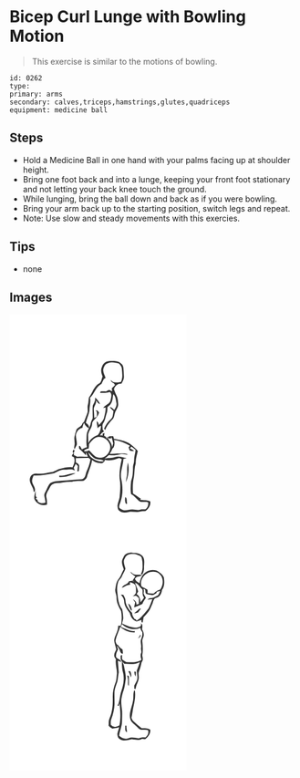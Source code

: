 # Bicep Curl Lunge with Bowling Motion
> This exercise is similar to the motions of bowling.

``` 
id: 0262 
type:  
primary: arms 
secondary: calves,triceps,hamstrings,glutes,quadriceps 
equipment: medicine ball 
``` 

## Steps

 - Hold a Medicine Ball in one hand with your palms facing up at shoulder height.
 - Bring one foot back and into a lunge, keeping your front foot stationary and not letting your back knee touch the ground.
 - While lunging, bring the ball down and back as if you were bowling.
 - Bring your arm back up to the starting position, switch legs and repeat.
 - Note: Use slow and steady movements with this exercies.

## Tips

 - none

## Images

<svg width="233pt" height="400" viewBox="0 0 233 300" xmlns="http://www.w3.org/2000/svg">
  <g fill="#FFF">
    <path d="M0 0h233v300H0V0m130.57 61.65c-4.29.44-7.99 3.57-9.02 7.77-1.94 4.01-.85 8.55.81 12.45-1.36 3.27-1.32 7.73-4.9 9.53-6.5 4.07-8.44 12.02-12.87 17.86-1.04 3.13-.45 6.65-1.5 9.84-1.35 3.78.78 7.92-.96 11.59-1.49 3.54-2.67 7.2-4.07 10.77-.82.84-1.82 1.57-2.35 2.65-1.21 3.57-5.24 4.54-7.5 7.3-1.11 3.11-1.97 6.31-2.73 9.53-.77 3.34.31 6.71.16 10.07-.25 2.23-1.29 4.47-.09 6.64.99-1.93 1.91-3.89 2.94-5.79.61-4.69-1.65-9.16-1.12-13.84 1.26-4.04 4.1-7.99 8.56-8.67.16-2.33 1.15-4.44 2.13-6.52.86 3.3 3.4 5.48 6.23 7.13 1.12-3.36-1.59-5.4-3.89-7.15 1.12-5.36 3.74-10.28 4.74-15.68-.19-5.8 2.02-11.44.75-17.15 5.86-5.45 7.62-14.42 15.09-18.26.96-2.19 2-4.35 3.12-6.47.56-.3 1.69-.89 2.26-1.19-.93-3.76-3.49-7.17-3.1-11.19.75-3.59 2.57-7.6 6.52-8.49 4.71-1.95 9.68-.39 14.39.6 1.63 1.89 3.35 3.97 3.57 6.56.41 5.88 1.59 12.08-1.15 17.61-3.4.79-6.92.99-10.32.09a55.86 55.86 0 0 0-3.33-2.64c.51 2.29 2.41 3.49 4.4 4.37.35.53 1.03 1.6 1.38 2.13-1.37 1.44-2.73 2.89-4.13 4.3.08.99.25 2.98.34 3.98-1-.46-2.99-1.37-3.99-1.83-1.37.69-2.74 1.36-4.12 2.03-2.34-.11-4.7-.1-7.04.01l-.64 1.89c4.31-.12 8.67.25 12.79-1.15 3.27 2.38 1.72 7.35.96 10.74-.85 5.33-7.24 5.98-9.66 10.25 1.04-.14 2.09-.29 3.14-.43.3 4.44-1.04 8.72-2.03 12.99-.76 4.19-4.27 6.86-6.86 9.93-.19-2.08-1.2-3.87-2.84-5.15.15 3.23.77 6.41 1.28 9.6.96-1.8 2.58-2.9 4.48-3.5-.38 4.32-1.37 8.94-4.33 12.26-5.29 1.89-9.97 5.52-12.55 10.59.22-3.84-.25-7.69-.09-11.52.78-4.16 3.75-7.49 4.93-11.51.47-1.92.05-4.17 1.48-5.73 2.94-3.72 7.01-6.76 7.91-11.73-.77-.83-1.53-1.65-2.3-2.47-.63.07-1.89.2-2.51.26.42.2 1.28.59 1.7.78.53 2.44.57 4.94-.04 7.37-.79.37-2.38 1.11-3.17 1.48-.15-3.51-.2-7.03-.53-10.52-.81-4.65 4.4-8.13 2.61-12.92 1.68 1.79 2.69 4.76 5.52 5a23.688 23.688 0 0 0-6.59-8.64c.98 3.97-1.35 7.22-2.93 10.61-.65 5.61.02 11.29-.18 16.93-.85 2-2.05 3.88-2.47 6.05-1.01 5.89-5.37 10.7-5.51 16.81-.02 5.02-.79 10.12.42 15.07-2.26.85-4.55 1.7-6.6 3-.82-1.6-1.56-3.27-2.66-4.71-2.09-.41-.82 2.49-1.08 3.67 3.37 2.55 6.03 5.88 9.21 8.65-.03-.99-.09-2.99-.11-3.99.82 2 1.58 4.03 2.43 6.03-4.64-.33-9.29-.52-13.93-.09-1.48-.74-2.95-1.48-4.44-2.19.06-.64.18-1.93.25-2.58-1.7.83-2.65 2.26-2.85 4.29.68.3 2.04.91 2.72 1.21 1.84 4.54.18 9.22-1.98 13.29-5.35-.83-10.61.62-15.81 1.71-4.27.81-7.66 4-12 4.56-4.95.84-9.87 2.27-14.93 2.01-2.89.09-5.99-.91-8.66.61-3.54 1.09-5.02 5.13-4.7 8.53.5 5.29 5.13 9.27 5.06 14.68 1.01.36 1.66-.46 1.66-1.46.85-4.23-2.74-7.32-3.53-11.2-.79-3.02.8-5.92 1.78-8.69 9.12.44 18.06-1.38 26.97-3.06 4.38-1.74 8.36-5.04 13.38-4.58 4.65.34 9.93-1.88 13.96 1.3-.44-1.26-.94-2.5-1.45-3.72.9-1.76 1.78-3.53 2.63-5.31.91.94 1.83 1.88 2.75 2.82-.26 2.38-.53 4.77-.73 7.16.5-.12 1.52-.36 2.03-.48.17-2.43.58-4.85.53-7.28-.8-1.89-2.49-3.33-4.4-4.03-.05-1.92-.09-3.85-.12-5.77 5.59.01 11.19-.08 16.78-.21l2.51 1.91c-.99 5.61-2.81 11.04-5.27 16.17-1.37 3.69-1.34 9.03-6.19 9.9-8.64-.04-17.16 1.81-25.82 1.87-5.32.61-11.12.33-15.79 3.38-2.62 2.68-3.65 6.41-5.29 9.69-1 2.22-2.79 4.34-2.38 6.95.48 2.92 1.31 5.79 1.55 8.76-3.35 1.7-6.9.97-9.93-1-.14-.6-.43-1.81-.57-2.41l-2.41-1.65 1.64-1.56c-.39-.43-1.17-1.3-1.56-1.74a161.5 161.5 0 0 0-.31-7.29c-.73 3.67-2.02 7.25-1.46 11.06 2.67 6.29 10.18 9.76 16.64 7.28-.01-3.03.01-6.08-.75-9.03-1.4-5.04 2.54-9.3 4.57-13.54 1.36-3.56 5.25-5.62 8.93-5.69 6.74-.08 13.29-2.26 20.06-1.62 4.94-1.61 10.11-.67 15.16-1.27 1.94-1.29 4.14-2.84 4.67-5.26 2.01-7.44 5.57-14.44 6.72-22.12 2.93 2.51 6.46 4.1 10.37 4.11 3.09.88 5.91-1.48 6.45-4.44 6.31 2.05 12.84-.05 18.78-2.29 1.11.49 2.22.98 3.34 1.46-1.81 8.31-3.53 16.86-2.79 25.39 1.55 8.16.72 16.51 0 24.7-.63 3.75-2.36 7.24-2.8 11.04.25 2.35.2 5.26 2.4 6.76 3.36 3.07 8.29 2.58 12.38 1.62 4.98-1.23 10.13 1.01 15.07-.48 2.28-.73 4.71-.45 7.05-.76 3.79-2.95 7.11-7.49 6.29-12.55-4.04-2.48-9.14-1.25-13.53-2.53l1.22-1.07c-3.7-1.99-6.66-5.05-10.41-6.96-.54-7.38-.37-14.87 1.26-22.11.85-5.92.47-12 2.38-17.74-.34-5.49 1.54-10.64 2.66-15.94-2.67-3.62-6.23-6.4-9.72-9.18-6.37-4.41-14.26-5.44-21.67-6.96l-.93-3.45c-2.38.28-5.69-.61-7.2 1.76.31 1.53 2.71 1.1 3.89 1.68.24-.58.72-1.72.96-2.29.91 2.67 1.66 5.4 2.3 8.15-.4 1.42-1.2 4.27-1.59 5.69.39-5.93-4.51-9.84-6.85-14.71l.43 3.66c-.98-1.73-1.64-4.03-3.94-4.32l.52-3.99c-.68.32-2.05.97-2.73 1.3.17.5.51 1.51.69 2.01l-3.95-.15c1.17-1.61 2.18-3.47 4.12-4.27 1.74-.62.35-2.33-.54-2.99.08-2.92-1.13-6.27.77-8.83 2.76-3.97 2.97-8.92 4.64-13.33 1.03-2.44.78-5.12.84-7.7 1.76-1.35 3.71-2.66 4.7-4.73 2.42-3.67 2.01-8.24 3.11-12.34 3.04 3.17 3.2 7.63 3.98 11.69.68 3.27-1.15 6.28-2.8 8.93-1.83-1.36-3.35-3.54-5.88-3.48 1.29 1.96 2.98 3.59 4.83 5.02-.81 3.71-.29 8.24-3.56 10.88-3.9 3.39-6.96 7.68-8.81 12.51.52.61 1.05 1.22 1.58 1.82 1.83-5.48 5.58-9.89 9.45-14.04 2.33-2.26 2.24-5.67 3.27-8.54 1.27-4.05 4.73-7.49 4.28-11.98-.34-3.67-.32-7.55-2.15-10.86-1.43-2.54-2.23-5.35-3.39-8.01.41-3.4 2.91-5.5 5.61-7.23 1.42-.14 2.84-.31 4.26-.49 1.48-2.62 3.18-5.31 3.25-8.42-.01-2.64-.34-5.28-.36-7.92-.3-3.49-.06-7.65-3.2-9.97-4.35-4.37-10.81-3.65-16.41-3.37M84.55 178.14c-1.35.77-2.19 3.77-.56 4.57 1.29-.76 2.04-3.79.56-4.57m-19.28 34.3c.06.45.19 1.34.25 1.79 7.41.41 14.85-1.79 21.35-5.2-7.39 0-14.14 4.01-21.6 3.41z"/>
    <path d="M115.58 161.72c6.99-1.47 14.57 3.46 16.52 10.26 2.25 8.67-6.04 18.56-15.16 16.65-5.79-.56-8.47-6.63-12.69-9.49-.47.25-1.4.77-1.87 1.03-1.33.06-2.67.13-4 .2 0-.38-.01-1.14-.02-1.52 1.23-.64 2.46-1.29 3.69-1.93.44.02 1.32.07 1.76.09.8-1.92.68-4.01.78-6.04 3.06-3.67 6.01-8.1 10.99-9.25z"/>
    <path d="M137.51 165.37c7.4 1.14 14.32 4.06 20.86 7.63-.6.68-1.18 1.38-1.73 2.1.46 1.36.91 2.72 1.37 4.08 1.85.62 3.83 1.42 5.71.4-1.74-1.09-3.51-2.12-5.25-3.19.56-.76 1.13-1.5 1.73-2.22 2.04 1.23 3.88 2.76 5.6 4.41-.53 4.87-2.08 9.61-1.94 14.53-.04 2.68-1.47 5.12-1.47 7.81 0 6.17-.14 12.49-2.42 18.3-.62 5.78-1.16 11.7-.09 17.47 4.18 2.17 6.97 6.08 10.51 9.04 3.59 2.25 8.07.49 11.97 1.71.74 3.65-.71 7.16-3.73 9.31-2.14.05-4.35-.4-6.42.38-3.65 1.19-7.43-.55-11.16-.23-4.32-.09-8.96 2.51-13.06.23-1.31-.81-3-1.48-3.73-2.9-.26-2.58.99-4.9 1.73-7.28 3.3-9.55 3.22-19.95 1.09-29.74-2.06-9.05 2.43-17.7 2.74-26.67 1.38-.46 2.76-.93 4.14-1.39-4.98-.51-10.02-3.01-15-1.25-4.43 1.73-9.27.91-13.84 1.96 1.94-1.52 3.85-3.1 5.76-4.67 4.85 1.07 9.82.37 14.57-.81 3.42-1.13 6.89.45 10.36.4-4.1-2.84-9.3-.69-13.9-1.62-3.31.5-6.66.63-10 .58 1.05-2.24 2.83-4.22 3.31-6.65.61-.72 1.25-1.42 1.9-2.1 1.12-3.14 1.44-6.4.39-9.62m18.29 29.8c-.98 3.87-1.24 7.87-1.04 11.84.3 4.76-1.5 9.29-1.59 14.02 3.37-8.12 4.67-17.24 2.63-25.86m-3.52 45.38c-.64 3.04-.64 6.23.86 9.03.42-.12 1.27-.35 1.7-.47-1.11-2.79.4-6.79-2.56-8.56zM103.67 181.95c3.03 2.75 5.41 6.31 9.11 8.26 3.66 1.49 8.22.43 11.4 3.15-6.01 1.53-12.02-1.26-16.68-4.88-2.02-1.65-3.12-4.08-3.83-6.53z"/>
  </g>
  <g fill="#333">
    <path d="M130.57 61.65c5.6-.28 12.06-1 16.41 3.37 3.14 2.32 2.9 6.48 3.2 9.97.02 2.64.35 5.28.36 7.92-.07 3.11-1.77 5.8-3.25 8.42-1.42.18-2.84.35-4.26.49-2.7 1.73-5.2 3.83-5.61 7.23 1.16 2.66 1.96 5.47 3.39 8.01 1.83 3.31 1.81 7.19 2.15 10.86.45 4.49-3.01 7.93-4.28 11.98-1.03 2.87-.94 6.28-3.27 8.54-3.87 4.15-7.62 8.56-9.45 14.04-.53-.6-1.06-1.21-1.58-1.82 1.85-4.83 4.91-9.12 8.81-12.51 3.27-2.64 2.75-7.17 3.56-10.88-1.85-1.43-3.54-3.06-4.83-5.02 2.53-.06 4.05 2.12 5.88 3.48 1.65-2.65 3.48-5.66 2.8-8.93-.78-4.06-.94-8.52-3.98-11.69-1.1 4.1-.69 8.67-3.11 12.34-.99 2.07-2.94 3.38-4.7 4.73-.06 2.58.19 5.26-.84 7.7-1.67 4.41-1.88 9.36-4.64 13.33-1.9 2.56-.69 5.91-.77 8.83.89.66 2.28 2.37.54 2.99-1.94.8-2.95 2.66-4.12 4.27l3.95.15c-.18-.5-.52-1.51-.69-2.01.68-.33 2.05-.98 2.73-1.3l-.52 3.99c2.3.29 2.96 2.59 3.94 4.32l-.43-3.66c2.34 4.87 7.24 8.78 6.85 14.71.39-1.42 1.19-4.27 1.59-5.69-.64-2.75-1.39-5.48-2.3-8.15-.24.57-.72 1.71-.96 2.29-1.18-.58-3.58-.15-3.89-1.68 1.51-2.37 4.82-1.48 7.2-1.76l.93 3.45c7.41 1.52 15.3 2.55 21.67 6.96 3.49 2.78 7.05 5.56 9.72 9.18-1.12 5.3-3 10.45-2.66 15.94-1.91 5.74-1.53 11.82-2.38 17.74-1.63 7.24-1.8 14.73-1.26 22.11 3.75 1.91 6.71 4.97 10.41 6.96l-1.22 1.07c4.39 1.28 9.49.05 13.53 2.53.82 5.06-2.5 9.6-6.29 12.55-2.34.31-4.77.03-7.05.76-4.94 1.49-10.09-.75-15.07.48-4.09.96-9.02 1.45-12.38-1.62-2.2-1.5-2.15-4.41-2.4-6.76.44-3.8 2.17-7.29 2.8-11.04.72-8.19 1.55-16.54 0-24.7-.74-8.53.98-17.08 2.79-25.39-1.12-.48-2.23-.97-3.34-1.46-5.94 2.24-12.47 4.34-18.78 2.29-.54 2.96-3.36 5.32-6.45 4.44-3.91-.01-7.44-1.6-10.37-4.11-1.15 7.68-4.71 14.68-6.72 22.12-.53 2.42-2.73 3.97-4.67 5.26-5.05.6-10.22-.34-15.16 1.27-6.77-.64-13.32 1.54-20.06 1.62-3.68.07-7.57 2.13-8.93 5.69-2.03 4.24-5.97 8.5-4.57 13.54.76 2.95.74 6 .75 9.03-6.46 2.48-13.97-.99-16.64-7.28-.56-3.81.73-7.39 1.46-11.06.16 2.43.26 4.86.31 7.29.39.44 1.17 1.31 1.56 1.74l-1.64 1.56 2.41 1.65c.14.6.43 1.81.57 2.41 3.03 1.97 6.58 2.7 9.93 1-.24-2.97-1.07-5.84-1.55-8.76-.41-2.61 1.38-4.73 2.38-6.95 1.64-3.28 2.67-7.01 5.29-9.69 4.67-3.05 10.47-2.77 15.79-3.38 8.66-.06 17.18-1.91 25.82-1.87 4.85-.87 4.82-6.21 6.19-9.9 2.46-5.13 4.28-10.56 5.27-16.17l-2.51-1.91c-5.59.13-11.19.22-16.78.21.03 1.92.07 3.85.12 5.77 1.91.7 3.6 2.14 4.4 4.03.05 2.43-.36 4.85-.53 7.28-.51.12-1.53.36-2.03.48.2-2.39.47-4.78.73-7.16-.92-.94-1.84-1.88-2.75-2.82-.85 1.78-1.73 3.55-2.63 5.31.51 1.22 1.01 2.46 1.45 3.72-4.03-3.18-9.31-.96-13.96-1.3-5.02-.46-9 2.84-13.38 4.58-8.91 1.68-17.85 3.5-26.97 3.06-.98 2.77-2.57 5.67-1.78 8.69.79 3.88 4.38 6.97 3.53 11.2 0 1-.65 1.82-1.66 1.46.07-5.41-4.56-9.39-5.06-14.68-.32-3.4 1.16-7.44 4.7-8.53 2.67-1.52 5.77-.52 8.66-.61 5.06.26 9.98-1.17 14.93-2.01 4.34-.56 7.73-3.75 12-4.56 5.2-1.09 10.46-2.54 15.81-1.71 2.16-4.07 3.82-8.75 1.98-13.29-.68-.3-2.04-.91-2.72-1.21.2-2.03 1.15-3.46 2.85-4.29-.07.65-.19 1.94-.25 2.58 1.49.71 2.96 1.45 4.44 2.19 4.64-.43 9.29-.24 13.93.09-.85-2-1.61-4.03-2.43-6.03.02 1 .08 3 .11 3.99-3.18-2.77-5.84-6.1-9.21-8.65.26-1.18-1.01-4.08 1.08-3.67 1.1 1.44 1.84 3.11 2.66 4.71 2.05-1.3 4.34-2.15 6.6-3-1.21-4.95-.44-10.05-.42-15.07.14-6.11 4.5-10.92 5.51-16.81.42-2.17 1.62-4.05 2.47-6.05.2-5.64-.47-11.32.18-16.93 1.58-3.39 3.91-6.64 2.93-10.61 2.83 2.33 5.1 5.29 6.59 8.64-2.83-.24-3.84-3.21-5.52-5 1.79 4.79-3.42 8.27-2.61 12.92.33 3.49.38 7.01.53 10.52.79-.37 2.38-1.11 3.17-1.48.61-2.43.57-4.93.04-7.37-.42-.19-1.28-.58-1.7-.78.62-.06 1.88-.19 2.51-.26.77.82 1.53 1.64 2.3 2.47-.9 4.97-4.97 8.01-7.91 11.73-1.43 1.56-1.01 3.81-1.48 5.73-1.18 4.02-4.15 7.35-4.93 11.51-.16 3.83.31 7.68.09 11.52 2.58-5.07 7.26-8.7 12.55-10.59 2.96-3.32 3.95-7.94 4.33-12.26-1.9.6-3.52 1.7-4.48 3.5-.51-3.19-1.13-6.37-1.28-9.6 1.64 1.28 2.65 3.07 2.84 5.15 2.59-3.07 6.1-5.74 6.86-9.93.99-4.27 2.33-8.55 2.03-12.99-1.05.14-2.1.29-3.14.43 2.42-4.27 8.81-4.92 9.66-10.25.76-3.39 2.31-8.36-.96-10.74-4.12 1.4-8.48 1.03-12.79 1.15l.64-1.89c2.34-.11 4.7-.12 7.04-.01 1.38-.67 2.75-1.34 4.12-2.03 1 .46 2.99 1.37 3.99 1.83-.09-1-.26-2.99-.34-3.98 1.4-1.41 2.76-2.86 4.13-4.3-.35-.53-1.03-1.6-1.38-2.13-1.99-.88-3.89-2.08-4.4-4.37 1.14.83 2.25 1.72 3.33 2.64 3.4.9 6.92.7 10.32-.09 2.74-5.53 1.56-11.73 1.15-17.61-.22-2.59-1.94-4.67-3.57-6.56-4.71-.99-9.68-2.55-14.39-.6-3.95.89-5.77 4.9-6.52 8.49-.39 4.02 2.17 7.43 3.1 11.19-.57.3-1.7.89-2.26 1.19a98.578 98.578 0 0 0-3.12 6.47c-7.47 3.84-9.23 12.81-15.09 18.26 1.27 5.71-.94 11.35-.75 17.15-1 5.4-3.62 10.32-4.74 15.68 2.3 1.75 5.01 3.79 3.89 7.15-2.83-1.65-5.37-3.83-6.23-7.13-.98 2.08-1.97 4.19-2.13 6.52-4.46.68-7.3 4.63-8.56 8.67-.53 4.68 1.73 9.15 1.12 13.84-1.03 1.9-1.95 3.86-2.94 5.79-1.2-2.17-.16-4.41.09-6.64.15-3.36-.93-6.73-.16-10.07.76-3.22 1.62-6.42 2.73-9.53 2.26-2.76 6.29-3.73 7.5-7.3.53-1.08 1.53-1.81 2.35-2.65 1.4-3.57 2.58-7.23 4.07-10.77 1.74-3.67-.39-7.81.96-11.59 1.05-3.19.46-6.71 1.5-9.84 4.43-5.84 6.37-13.79 12.87-17.86 3.58-1.8 3.54-6.26 4.9-9.53-1.66-3.9-2.75-8.44-.81-12.45 1.03-4.2 4.73-7.33 9.02-7.77m-14.99 100.07c-4.98 1.15-7.93 5.58-10.99 9.25-.1 2.03.02 4.12-.78 6.04-.44-.02-1.32-.07-1.76-.09-1.23.64-2.46 1.29-3.69 1.93.01.38.02 1.14.02 1.52 1.33-.07 2.67-.14 4-.2.47-.26 1.4-.78 1.87-1.03 4.22 2.86 6.9 8.93 12.69 9.49 9.12 1.91 17.41-7.98 15.16-16.65-1.95-6.8-9.53-11.73-16.52-10.26m21.93 3.65c1.05 3.22.73 6.48-.39 9.62-.65.68-1.29 1.38-1.9 2.1-.48 2.43-2.26 4.41-3.31 6.65 3.34.05 6.69-.08 10-.58 4.6.93 9.8-1.22 13.9 1.62-3.47.05-6.94-1.53-10.36-.4-4.75 1.18-9.72 1.88-14.57.81-1.91 1.57-3.82 3.15-5.76 4.67 4.57-1.05 9.41-.23 13.84-1.96 4.98-1.76 10.02.74 15 1.25-1.38.46-2.76.93-4.14 1.39-.31 8.97-4.8 17.62-2.74 26.67 2.13 9.79 2.21 20.19-1.09 29.74-.74 2.38-1.99 4.7-1.73 7.28.73 1.42 2.42 2.09 3.73 2.9 4.1 2.28 8.74-.32 13.06-.23 3.73-.32 7.51 1.42 11.16.23 2.07-.78 4.28-.33 6.42-.38 3.02-2.15 4.47-5.66 3.73-9.31-3.9-1.22-8.38.54-11.97-1.71-3.54-2.96-6.33-6.87-10.51-9.04-1.07-5.77-.53-11.69.09-17.47 2.28-5.81 2.42-12.13 2.42-18.3 0-2.69 1.43-5.13 1.47-7.81-.14-4.92 1.41-9.66 1.94-14.53-1.72-1.65-3.56-3.18-5.6-4.41-.6.72-1.17 1.46-1.73 2.22 1.74 1.07 3.51 2.1 5.25 3.19-1.88 1.02-3.86.22-5.71-.4-.46-1.36-.91-2.72-1.37-4.08.55-.72 1.13-1.42 1.73-2.1-6.54-3.57-13.46-6.49-20.86-7.63m-33.84 16.58c.71 2.45 1.81 4.88 3.83 6.53 4.66 3.62 10.67 6.41 16.68 4.88-3.18-2.72-7.74-1.66-11.4-3.15-3.7-1.95-6.08-5.51-9.11-8.26z"/>
    <path d="M84.55 178.14c1.48.78.73 3.81-.56 4.57-1.63-.8-.79-3.8.56-4.57zM155.8 195.17c2.04 8.62.74 17.74-2.63 25.86.09-4.73 1.89-9.26 1.59-14.02-.2-3.97.06-7.97 1.04-11.84zM65.27 212.44c7.46.6 14.21-3.41 21.6-3.41-6.5 3.41-13.94 5.61-21.35 5.2-.06-.45-.19-1.34-.25-1.79zM152.28 240.55c2.96 1.77 1.45 5.77 2.56 8.56-.43.12-1.28.35-1.7.47-1.5-2.8-1.5-5.99-.86-9.03z"/>
  </g>
</svg>

<svg width="233pt" height="400" viewBox="0 0 233 300" xmlns="http://www.w3.org/2000/svg">
  <g fill="#FFF">
    <path d="M0 0h233v300H0V0m152.82 15.69c-2.35 1.58-3.12 4.44-4.28 6.87-1.82 4.45.48 9.06 1.75 13.33-2.69 3.95-3.48 8.94-6.82 12.46-3.03 3.64-3.55 8.38-4.21 12.87-1.16 4.07 1.8 7.78 1.49 11.85-.16 6.41 3.1 12.09 6.02 17.55 1.19 6.39 1.01 12.83-.29 19.18-1.21.02-2.41.03-3.61.04.52 6.9-4.37 12.58-5.25 19.2.45 4.07 1.85 7.97 2.82 11.95-1.11 2.61-2.93 5.12-2.83 8.07-.03 1.95 1.38 3.41 2.33 4.97-1.08 6.17 1.44 12.35 1.33 18.58-.67 3.96-.23 8.15-1.82 11.93-2.6 6.48-3.96 13.49-3.65 20.47.2 9.22-.52 18.79-4.5 27.24-1.23 2.87-.59 6.06-1.03 9.08 1.37 1.61 3.06 2.88 4.94 3.85 3.02-.44 6.07-.75 8.95-1.82-.55 2.91-1.71 5.67-2.32 8.57.09 2.59.65 5.57 3.11 6.98 4.7 3.55 10.83 1.31 16.01.29 4.41.57 9.12 2.02 13.25-.47 1.52.11 3.17.88 4.65.22 3.63-2.91 6.87-7.23 6.32-12.15-3.17-2.41-7.58-1.92-11.35-2.05-3.59-2.91-7.15-5.88-10.54-9.02-1.47-1.22-2.17-3.01-2.84-4.73 1.13-4.97 1.53-10.08 2.7-15.05 1.55-6.77 2.79-13.89 1.74-20.77-.22-.04-.66-.13-.87-.17-1.91 4.54-.43 9.54-1.71 14.2-1.27 7.83-5.73 15.58-3.37 23.66 1.06 4.23 5.12 6.31 7.9 9.29 1.86 1.76 3.49 4.17 6.24 4.53 3.04.37 6.18-.42 9.17.58 1.26 3.76-.51 7.27-3.51 9.57-3.02-.31-5.97-.09-8.78 1.13-4.45-.21-9.02-2.04-13.37-.16-4.4 1.8-9.1-.17-12.39-3.21.71-6.32 3.73-12.16 3.81-18.56.12-4.66.31-9.33.13-13.98-.61-5.37-1.6-10.78-.92-16.19.7-3.71 1.49-7.41 2.82-10.95 1.75-4.78 2-9.89 2.93-14.84.36-5.79-1.36-11.44-2.36-17.09-.32-2.29-1.57-4.29-2.68-6.26-.22 4.76-.02 9.55 1.15 14.18 2.38 8.34.67 17.19-2.1 25.21-2.12 6.22-1.65 13.07-4.88 18.95l1.62.34c.24-.88.73-2.62.98-3.49 1.14 9.56 1.76 19.4-.08 28.91-3.21 2.62-8.72 3.21-11.22-.76-.36.57-1.08 1.7-1.44 2.26.31-.59.93-1.77 1.23-2.36-.01-2.45-.28-4.99.74-7.29 2.55-6.23 3.78-12.92 4.25-19.62.05-5.72-.29-11.45-.05-17.17.56-4.52 2.65-8.64 3.85-12.98.76-3.9.9-7.9 1.74-11.79-.32-5.01-.84-10.02-1.21-15.04 1.58.52 3.17.98 4.78 1.39-1.28-3.42-5.64-3.63-7.19-6.74-.37-3.39 1.24-6.64 2.63-9.65-.56-1.84-1.12-3.67-1.68-5.5 1.49 2.24 3.36 4.32 4.05 6.98.64 1.73 1.67 4.75 4.08 4-.02-1.88-.27-3.75-.56-5.61-2.49-1.22-4.42-3.2-5.84-5.56-2.17-.76-2.75-3.18-3.43-5.1.96-6.59 4.4-12.44 6.1-18.83 5.48 4.33 12.1 7.88 19.32 7.25l-.04-1.83c-6.6.53-12.22-3.39-18.23-5.34l2.45-.75c-.69.15-2.06.45-2.74.59.45-.89 1.34-2.68 1.79-3.58 6.23 5.99 15.98 8.55 24.04 4.9.22 2.15 1.44 3.88 2.67 5.57.32 2.98-.25 6.09-1.44 8.86-1.79 3.86.55 8.01-.27 11.99-.47 2.28 1.08 4.57.05 6.79-1.29 2.85-.39 5.89.51 8.7-5.92 3.76-13.26 3.57-19.98 3.04-1.85-1.09-3.72-2.2-5.41-3.54-.15-1.9-.11-3.8-.14-5.69-2.63-.13-1.72 2.63-1.82 4.36-.1 3.18 3.1 4.88 4.85 7.11 6.87.4 14.14 1.4 20.39-2.29-1.3 3.89-2.63 7.79-4.11 11.62.07.47.2 1.4.27 1.86.21 3.74 1.46 7.74-.34 11.29-.9 2.35-2.66 4.31-3.34 6.73.32 1.19-.29 4.11 1.28 4.26.19-.17.56-.52.75-.7.55-5.43 4.54-10.05 4.09-15.64 0-2.25-.79-4.59.19-6.73 1.62-4.01 2.63-8.22 3.53-12.44 2.32-2.53 1.57-5.86.88-8.86 1.12-6.29.67-12.75.05-19.08-.18-3.16 2.53-5.79 1.86-8.97.01-2.33-1.22-4.32-2.16-6.36.07-2.24.97-4.55-.2-6.67-.46-.41-1.38-1.22-1.85-1.63l.6.89c1.15 4.1-3.3 4.63-6.09 5.41-6.62.02-12.73-2.91-18.7-5.44.23-2.43 1.21-4.7 1.47-7.1-.19-3.98-.49-8-1.47-11.87-4.73-5.84-5.49-13.64-6.13-20.86-.85-4.74-.66-9.62.7-14.24.56-3.34 3.86-5.12 5.06-8.14 1.48-3.37 3.61-6.48 4.72-9.99-.84-4.55-3.87-9.64-.69-13.99 1.57-4.63 6.88-5.8 11.22-5.6 2.97-.17 5.61 1.46 8.27 2.52 3.1 1.24 2.9 5.12 3.52 7.87.21 5.13.78 10.54-1.58 15.3l-.98-.35c.72.72 1.45 1.42 2.21 2.11 1.62-3.05 2.85-6.41 2.45-9.91.14-5.49 1.78-12.62-3.72-16.15-3.74-3.23-8.79-2.31-13.27-3.3-2.39.63-5.13.61-7.12 2.25m27.68 22.96c-5.68 2.93-8.34 9.34-9.5 15.29-2.53-1.43-5.12-2.93-6.08-5.87.81-.85 1.63-1.7 2.45-2.55 2.49-.41 5.28-.55 6.95-2.79-3.08-.25-6.19.37-9.24-.25-2.65-.21-4.23-2.6-6.35-3.9 1.41 2.93 4.34 4.5 6.77 6.45-1.28 1.68-2.43 3.45-3.52 5.26.55.53 1.64 1.59 2.19 2.12-.64-.45-1.92-1.36-2.56-1.81-1.55.17-3.08.47-4.58.85-1.48 4.6-7.69 4.02-9.23 8.54 3.68-1.37 6.83-4.14 10.93-4.18-.14-.77-.44-2.33-.59-3.1 2.56.59 5.47 1.18 7.18 3.38 1.27 2.97 1.02 6.32 1.02 9.48-.03 2.68-2.57 3.98-4.26 5.63 1.6-.22 3.27-1.01 4.88-.5 1.27.88 2.39 1.99 3.37 3.19.1 2.43-.35 4.84-.23 7.27-.8.21-2.4.64-3.2.85.55-3.39-2.06-5.44-4.53-7.06.9 1.4 1.88 2.75 2.89 4.08-.4 2.23-.88 4.44-1.42 6.64 3.74-1.26 7.42-2.69 10.93-4.5 1.17-2.88 2.94-5.48 4.73-8.01a39.146 39.146 0 0 1-3.17-5.92c.52-1.9.54-3.8.06-5.7 4.08-.1.91 5.68 4.17 6.72 2.14.68 4.41.87 6.63 1.22 2.26.43 4-1.51 5.89-2.41.2-.51.6-1.54.8-2.06 1.07-.23 3.23-.7 4.31-.94-1.22 2.22-1.66 5.42-4.26 6.51-2.54 1.28-4.98 3.2-8 2.89-1.78-.16-3.33.74-4.41 2.1 2.14-.18 4.27-.4 6.42-.5-1.74 3.94-2.87 8.16-4.97 11.94-3.83 4.89-7.9 9.58-12.35 13.93-1.22.74-2.39 1.56-3.54 2.39-.16-.42-.49-1.26-.65-1.68-.5-.2-1.5-.58-1.99-.78-1.58-2.37-3.35-4.77-3.22-7.78-4.11-4.49-8.32-9.65-8.65-16.01.18-2.93-1.73-5.27-2.84-7.82-.84-.13-2.54-.4-3.39-.53 2.28 2.61 4.41 5.56 4.48 9.17.15 6 4.01 10.91 7.44 15.5.96 4.57 3.81 9.17 8.39 10.76 2.39.11 4.53-1.44 6.81-2 .17.96-.35 4.16 1.65 3.36.51-2.2.91-4.43 1.18-6.68 2.33-2.26 4.33-4.82 6.44-7.28 2.41-3.13 3.59-6.95 5.25-10.49 1.31-2.86 1.37-7.15 5.14-7.86 4.85-1.12 6.98-6.01 7.51-10.5 3.62-4.73 3.28-11.01 2.37-16.57-1.71-4.13-5.66-6.63-9.29-8.9-4.35-1.08-9.3-1.1-13.21 1.41m-24.32 42.02c.8 3.03 2 5.96 3.45 8.73.33.09.97.27 1.29.35-.12-3.27-1.71-7.31-4.74-9.08m7.64 12.94c1.79-.22 3.54-.66 5.25-1.22 1.27-1.72 2.64-3.37 3.84-5.14-.49.05-1.47.14-1.96.19-2.28 2.17-4.63 4.25-7.13 6.17m8.57 27.84c-1.18 1.71-2.3 3.47-3.29 5.29 1.47-1.46 4.11-2.81 3.29-5.29m-16.24 48.41c1.8 2.31 2.81 5.01 3.31 7.88 1.47-2.6.4-5.48-.59-8.02-.91.02-1.82.07-2.72.14m8.12 1.11c-.1 2.08.49 4.19 1.63 5.93.18-1.68.29-3.37.33-5.05.45-1.37-1.78-2.83-1.96-.88m-9.49 4.4c.36 2.19 1.13 4.33 1.09 6.57.14 2.43-.68 5.14 1.05 7.22.23-4.34.06-8.69.08-13.04l-2.22-.75m-2.59 65.93c.29 2.82-1.13 7.31 2.4 8.52-.24-2.84-.92-5.64-.92-8.5-.37 0-1.11-.01-1.48-.02z"/>
    <path d="M173.56 57.9c-3.11-10.21 7.3-20.98 17.55-18.81 3.7-.09 6.37 2.84 8.55 5.46 3.05 5.43 2.3 12.77-1.48 17.61-3.3 1-6.37 2.62-8.56 5.36-2.65.05-5.31-.01-7.93-.51-.06-1.51.17-3.08-.24-4.55-2.38-1.96-5.61-2.46-7.89-4.56zM165.12 53.46c4.62 1.14 6.12 6.04 9.73 8.58.68 3.66-.71 7.67 2.16 10.66-1.43 2.28-3.04 4.44-4.89 6.4.13-4.18-1.22-8.48-4.88-10.87.67-1.13 1.34-2.25 2-3.38-.89-3.97-2.85-7.56-4.12-11.39z"/>
  </g>
  <g fill="#333">
    <path d="M152.82 15.69c1.99-1.64 4.73-1.62 7.12-2.25 4.48.99 9.53.07 13.27 3.3 5.5 3.53 3.86 10.66 3.72 16.15.4 3.5-.83 6.86-2.45 9.91-.76-.69-1.49-1.39-2.21-2.11l.98.35c2.36-4.76 1.79-10.17 1.58-15.3-.62-2.75-.42-6.63-3.52-7.87-2.66-1.06-5.3-2.69-8.27-2.52-4.34-.2-9.65.97-11.22 5.6-3.18 4.35-.15 9.44.69 13.99-1.11 3.51-3.24 6.62-4.72 9.99-1.2 3.02-4.5 4.8-5.06 8.14-1.36 4.62-1.55 9.5-.7 14.24.64 7.22 1.4 15.02 6.13 20.86.98 3.87 1.28 7.89 1.47 11.87-.26 2.4-1.24 4.67-1.47 7.1 5.97 2.53 12.08 5.46 18.7 5.44 2.79-.78 7.24-1.31 6.09-5.41l-.6-.89c.47.41 1.39 1.22 1.85 1.63 1.17 2.12.27 4.43.2 6.67.94 2.04 2.17 4.03 2.16 6.36.67 3.18-2.04 5.81-1.86 8.97.62 6.33 1.07 12.79-.05 19.08.69 3 1.44 6.33-.88 8.86-.9 4.22-1.91 8.43-3.53 12.44-.98 2.14-.19 4.48-.19 6.73.45 5.59-3.54 10.21-4.09 15.64-.19.18-.56.53-.75.7-1.57-.15-.96-3.07-1.28-4.26.68-2.42 2.44-4.38 3.34-6.73 1.8-3.55.55-7.55.34-11.29-.07-.46-.2-1.39-.27-1.86 1.48-3.83 2.81-7.73 4.11-11.62-6.25 3.69-13.52 2.69-20.39 2.29-1.75-2.23-4.95-3.93-4.85-7.11.1-1.73-.81-4.49 1.82-4.36.03 1.89-.01 3.79.14 5.69 1.69 1.34 3.56 2.45 5.41 3.54 6.72.53 14.06.72 19.98-3.04-.9-2.81-1.8-5.85-.51-8.7 1.03-2.22-.52-4.51-.05-6.79.82-3.98-1.52-8.13.27-11.99 1.19-2.77 1.76-5.88 1.44-8.86-1.23-1.69-2.45-3.42-2.67-5.57-8.06 3.65-17.81 1.09-24.04-4.9-.45.9-1.34 2.69-1.79 3.58.68-.14 2.05-.44 2.74-.59l-2.45.75c6.01 1.95 11.63 5.87 18.23 5.34l.04 1.83c-7.22.63-13.84-2.92-19.32-7.25-1.7 6.39-5.14 12.24-6.1 18.83.68 1.92 1.26 4.34 3.43 5.1 1.42 2.36 3.35 4.34 5.84 5.56.29 1.86.54 3.73.56 5.61-2.41.75-3.44-2.27-4.08-4-.69-2.66-2.56-4.74-4.05-6.98.56 1.83 1.12 3.66 1.68 5.5-1.39 3.01-3 6.26-2.63 9.65 1.55 3.11 5.91 3.32 7.19 6.74-1.61-.41-3.2-.87-4.78-1.39.37 5.02.89 10.03 1.21 15.04-.84 3.89-.98 7.89-1.74 11.79-1.2 4.34-3.29 8.46-3.85 12.98-.24 5.72.1 11.45.05 17.17-.47 6.7-1.7 13.39-4.25 19.62-1.02 2.3-.75 4.84-.74 7.29-.3.59-.92 1.77-1.23 2.36.36-.56 1.08-1.69 1.44-2.26 2.5 3.97 8.01 3.38 11.22.76 1.84-9.51 1.22-19.35.08-28.91-.25.87-.74 2.61-.98 3.49l-1.62-.34c3.23-5.88 2.76-12.73 4.88-18.95 2.77-8.02 4.48-16.87 2.1-25.21-1.17-4.63-1.37-9.42-1.15-14.18 1.11 1.97 2.36 3.97 2.68 6.26 1 5.65 2.72 11.3 2.36 17.09-.93 4.95-1.18 10.06-2.93 14.84-1.33 3.54-2.12 7.24-2.82 10.95-.68 5.41.31 10.82.92 16.19.18 4.65-.01 9.32-.13 13.98-.08 6.4-3.1 12.24-3.81 18.56 3.29 3.04 7.99 5.01 12.39 3.21 4.35-1.88 8.92-.05 13.37.16 2.81-1.22 5.76-1.44 8.78-1.13 3-2.3 4.77-5.81 3.51-9.57-2.99-1-6.13-.21-9.17-.58-2.75-.36-4.38-2.77-6.24-4.53-2.78-2.98-6.84-5.06-7.9-9.29-2.36-8.08 2.1-15.83 3.37-23.66 1.28-4.66-.2-9.66 1.71-14.2.21.04.65.13.87.17 1.05 6.88-.19 14-1.74 20.77-1.17 4.97-1.57 10.08-2.7 15.05.67 1.72 1.37 3.51 2.84 4.73 3.39 3.14 6.95 6.11 10.54 9.02 3.77.13 8.18-.36 11.35 2.05.55 4.92-2.69 9.24-6.32 12.15-1.48.66-3.13-.11-4.65-.22-4.13 2.49-8.84 1.04-13.25.47-5.18 1.02-11.31 3.26-16.01-.29-2.46-1.41-3.02-4.39-3.11-6.98.61-2.9 1.77-5.66 2.32-8.57-2.88 1.07-5.93 1.38-8.95 1.82-1.88-.97-3.57-2.24-4.94-3.85.44-3.02-.2-6.21 1.03-9.08 3.98-8.45 4.7-18.02 4.5-27.24-.31-6.98 1.05-13.99 3.65-20.47 1.59-3.78 1.15-7.97 1.82-11.93.11-6.23-2.41-12.41-1.33-18.58-.95-1.56-2.36-3.02-2.33-4.97-.1-2.95 1.72-5.46 2.83-8.07-.97-3.98-2.37-7.88-2.82-11.95.88-6.62 5.77-12.3 5.25-19.2 1.2-.01 2.4-.02 3.61-.04 1.3-6.35 1.48-12.79.29-19.18-2.92-5.46-6.18-11.14-6.02-17.55.31-4.07-2.65-7.78-1.49-11.85.66-4.49 1.18-9.23 4.21-12.87 3.34-3.52 4.13-8.51 6.82-12.46-1.27-4.27-3.57-8.88-1.75-13.33 1.16-2.43 1.93-5.29 4.28-6.87z"/>
    <path d="M180.5 38.65c3.91-2.51 8.86-2.49 13.21-1.41 3.63 2.27 7.58 4.77 9.29 8.9.91 5.56 1.25 11.84-2.37 16.57-.53 4.49-2.66 9.38-7.51 10.5-3.77.71-3.83 5-5.14 7.86-1.66 3.54-2.84 7.36-5.25 10.49-2.11 2.46-4.11 5.02-6.44 7.28-.27 2.25-.67 4.48-1.18 6.68-2 .8-1.48-2.4-1.65-3.36-2.28.56-4.42 2.11-6.81 2-4.58-1.59-7.43-6.19-8.39-10.76-3.43-4.59-7.29-9.5-7.44-15.5-.07-3.61-2.2-6.56-4.48-9.17.85.13 2.55.4 3.39.53 1.11 2.55 3.02 4.89 2.84 7.82.33 6.36 4.54 11.52 8.65 16.01-.13 3.01 1.64 5.41 3.22 7.78.49.2 1.49.58 1.99.78.16.42.49 1.26.65 1.68 1.15-.83 2.32-1.65 3.54-2.39 4.45-4.35 8.52-9.04 12.35-13.93 2.1-3.78 3.23-8 4.97-11.94-2.15.1-4.28.32-6.42.5 1.08-1.36 2.63-2.26 4.41-2.1 3.02.31 5.46-1.61 8-2.89 2.6-1.09 3.04-4.29 4.26-6.51-1.08.24-3.24.71-4.31.94-.2.52-.6 1.55-.8 2.06-1.89.9-3.63 2.84-5.89 2.41-2.22-.35-4.49-.54-6.63-1.22-3.26-1.04-.09-6.82-4.17-6.72.48 1.9.46 3.8-.06 5.7.89 2.06 1.94 4.04 3.17 5.92-1.79 2.53-3.56 5.13-4.73 8.01-3.51 1.81-7.19 3.24-10.93 4.5.54-2.2 1.02-4.41 1.42-6.64-1.01-1.33-1.99-2.68-2.89-4.08 2.47 1.62 5.08 3.67 4.53 7.06.8-.21 2.4-.64 3.2-.85-.12-2.43.33-4.84.23-7.27-.98-1.2-2.1-2.31-3.37-3.19-1.61-.51-3.28.28-4.88.5 1.69-1.65 4.23-2.95 4.26-5.63 0-3.16.25-6.51-1.02-9.48-1.71-2.2-4.62-2.79-7.18-3.38.15.77.45 2.33.59 3.1-4.1.04-7.25 2.81-10.93 4.18 1.54-4.52 7.75-3.94 9.23-8.54 1.5-.38 3.03-.68 4.58-.85.64.45 1.92 1.36 2.56 1.81-.55-.53-1.64-1.59-2.19-2.12 1.09-1.81 2.24-3.58 3.52-5.26-2.43-1.95-5.36-3.52-6.77-6.45 2.12 1.3 3.7 3.69 6.35 3.9 3.05.62 6.16 0 9.24.25-1.67 2.24-4.46 2.38-6.95 2.79-.82.85-1.64 1.7-2.45 2.55.96 2.94 3.55 4.44 6.08 5.87 1.16-5.95 3.82-12.36 9.5-15.29m-6.94 19.25c2.28 2.1 5.51 2.6 7.89 4.56.41 1.47.18 3.04.24 4.55 2.62.5 5.28.56 7.93.51 2.19-2.74 5.26-4.36 8.56-5.36 3.78-4.84 4.53-12.18 1.48-17.61-2.18-2.62-4.85-5.55-8.55-5.46-10.25-2.17-20.66 8.6-17.55 18.81m-8.44-4.44c1.27 3.83 3.23 7.42 4.12 11.39-.66 1.13-1.33 2.25-2 3.38 3.66 2.39 5.01 6.69 4.88 10.87 1.85-1.96 3.46-4.12 4.89-6.4-2.87-2.99-1.48-7-2.16-10.66-3.61-2.54-5.11-7.44-9.73-8.58z"/>
    <path d="M156.18 80.67c3.03 1.77 4.62 5.81 4.74 9.08-.32-.08-.96-.26-1.29-.35-1.45-2.77-2.65-5.7-3.45-8.73zM163.82 93.61c2.5-1.92 4.85-4 7.13-6.17.49-.05 1.47-.14 1.96-.19-1.2 1.77-2.57 3.42-3.84 5.14-1.71.56-3.46 1-5.25 1.22zM172.39 121.45c.82 2.48-1.82 3.83-3.29 5.29.99-1.82 2.11-3.58 3.29-5.29zM156.15 169.86c.9-.07 1.81-.12 2.72-.14.99 2.54 2.06 5.42.59 8.02-.5-2.87-1.51-5.57-3.31-7.88zM164.27 170.97c.18-1.95 2.41-.49 1.96.88-.04 1.68-.15 3.37-.33 5.05a10.046 10.046 0 0 1-1.63-5.93zM154.78 175.37l2.22.75c-.02 4.35.15 8.7-.08 13.04-1.73-2.08-.91-4.79-1.05-7.22.04-2.24-.73-4.38-1.09-6.57zM152.19 241.3c.37.01 1.11.02 1.48.02 0 2.86.68 5.66.92 8.5-3.53-1.21-2.11-5.7-2.4-8.52z"/>
  </g>
</svg>
